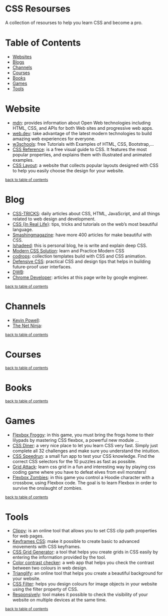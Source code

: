 # CSS Resourses

A collection of resourses to help you learn CSS and become a pro.

# Table of Contents

* [Websites](#Website)
* [Blogs](#Blog)
* [Channels](#Channels)
* [Courses](#Games)
* [Books](#Books)
* [Games](#Games)
* [Tools](#Tools)
# Website

* [mdn](https://developer.mozilla.org/en-US/docs/Learn/CSS): provides information about Open Web technologies including HTML, CSS, and APIs for both Web sites and progressive web apps.
* [web.dev](https://web.dev/learn/css/): take advantage of the latest modern technologies to build amazing web experiences for everyone.
* [w3schools](https://www.w3schools.com/css/): free Tutorials with Examples of HTML, CSS, Bootstrap,...
* [CSS Reference](https://cssreference.io/): is a free visual guide to CSS. It features the most popular properties, and explains them with illustrated and    animated examples.
* [CSS Layout](https://csslayout.io/): a website that collects popular layouts designed with CSS to help you easily choose the design for your website.

<sup>[back to table of contents](#table-of-contents)</sup>

# Blog

* [CSS-TRICKS](https://css-tricks.com/): daily articles about CSS, HTML, JavaScript, and all things related to web design and development.
* [CSS {In Real Life}](https://css-irl.info/): tips, tricks and tutorials on the web’s most beautiful language.
* [Smashingmagazine](https://www.smashingmagazine.com/category/css/): have more 400 articles for make beautiful with CSS.
* [Ishadeed](https://ishadeed.com/): this is personal blog, he is write and explain deep CSS.
* [Modern CSS Solution](https://moderncss.dev/): learn and Practice Modern CSS
* [codrops](https://tympanus.net/codrops/): collection templates build with CSS and CSS animation.
* [Defensive CSS](https://defensivecss.dev/): practical CSS and design tips that helps in building future-proof user interfaces.
* [DWB](https://davidwalsh.name/tutorials/css): 
* [Chrome Developer](https://developer.chrome.com/tags/css/): articles at this page write by google engineer.


<sup>[back to table of contents](#table-of-contents)</sup>

# Channels

* [Kevin Powell](https://www.youtube.com/kepowob):
* [The Net Ninja](https://www.youtube.com/c/TheNetNinja): 



<sup>[back to table of contents](#table-of-contents)</sup>

# Courses

<sup>[back to table of contents](#table-of-contents)</sup>

# Books

<sup>[back to table of contents](#table-of-contents)</sup>

# Games 

* [Flexbox Froggy](https://flexboxfroggy.com/): in this game, you must bring the frogs home to their lilypads by mastering CSS flexbox, a powerful new module ...
* [CSS Diner](https://flukeout.github.io/): a very nice place to let you learn CSS very fast. Simply just complete all 32 challenges and make sure you understand the intuition.
* [CSS Speedrun](https://css-speedrun.netlify.app/): a small fun app to test your CSS knowledge. Find the correct CSS selectors for the 10 puzzles as fast as possible.
* [Grid Attack](https://codingfantasy.com/games/css-grid-attack): learn css grid in a fun and interesting way by playing css coding game where you have to defeat elves from evil monsters!
* [Flexbox Zombies](https://mastery.games/flexboxzombies/): in this game you control a Hoodie character with a crossbow, using Flexbox code. The goal is to learn Flexbox in order to survive the onslaught of zombies.

<sup>[back to table of contents](#table-of-contents)</sup>

# Tools

* [Clippy](https://bennettfeely.com/clippy/): is an online tool that allows you to set CSS clip path properties for web pages.
* [Keyframes CSS](https://keyframes.app/animate/): make it possible to create basic to advanced movements with CSS keyframes.
* [CSS Grid Generator](https://cssgrid-generator.netlify.app/):  a tool that helps you create grids in CSS easily by entering the information provided by     the tool.
* [Color contrast checker](https://polypane.app/color-contrast/#fg=%23107db5&bg=%23fff&level=aa&format=rgb): a web app that helps you check the contrast     between two colours in web design.
* [Trianglify](https://trianglify.io/): an online tool that helps you create a beautiful background for your website.
* [CSS Filter](https://www.cssfilters.co/): helps you design colours for image objects in your website using the filter property of CSS.
* [Responsively](https://responsively.app/): tool makes it possible to check the visibility of your website on multiple devices at the same time.

<sup>[back to table of contents](#table-of-contents)</sup>

